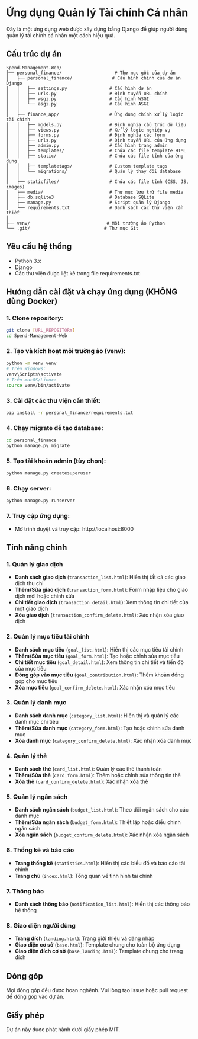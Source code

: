 # Ứng dụng Quản lý Tài chính Cá nhân

Đây là một ứng dụng web được xây dựng bằng Django để giúp người dùng quản lý tài chính cá nhân một cách hiệu quả.

## Cấu trúc dự án

```
Spend-Management-Web/
├── personal_finance/                    # Thư mục gốc của dự án
│   ├── personal_finance/               # Cấu hình chính của dự án Django
│   │   ├── settings.py                # Cấu hình dự án
│   │   ├── urls.py                    # Định tuyến URL chính
│   │   ├── wsgi.py                    # Cấu hình WSGI
│   │   └── asgi.py                    # Cấu hình ASGI
│   │
│   ├── finance_app/                   # Ứng dụng chính xử lý logic tài chính
│   │   ├── models.py                  # Định nghĩa cấu trúc dữ liệu
│   │   ├── views.py                   # Xử lý logic nghiệp vụ
│   │   ├── forms.py                   # Định nghĩa các form
│   │   ├── urls.py                    # Định tuyến URL của ứng dụng
│   │   ├── admin.py                   # Cấu hình trang admin
│   │   ├── templates/                 # Chứa các file template HTML
│   │   ├── static/                    # Chứa các file tĩnh của ứng dụng
│   │   ├── templatetags/              # Custom template tags
│   │   └── migrations/                # Quản lý thay đổi database
│   │
│   ├── staticfiles/                   # Chứa các file tĩnh (CSS, JS, images)
│   ├── media/                         # Thư mục lưu trữ file media
│   ├── db.sqlite3                     # Database SQLite
│   ├── manage.py                      # Script quản lý Django
│   └── requirements.txt               # Danh sách các thư viện cần thiết
│
├── venv/                             # Môi trường ảo Python
└── .git/                            # Thư mục Git
```

## Yêu cầu hệ thống

- Python 3.x
- Django
- Các thư viện được liệt kê trong file requirements.txt

## Hướng dẫn cài đặt và chạy ứng dụng (KHÔNG dùng Docker)

### 1. Clone repository:
```bash
git clone [URL_REPOSITORY]
cd Spend-Management-Web
```

### 2. Tạo và kích hoạt môi trường ảo (venv):
```bash
python -m venv venv
# Trên Windows:
venv\Scripts\activate
# Trên macOS/Linux:
source venv/bin/activate
```

### 3. Cài đặt các thư viện cần thiết:
```bash
pip install -r personal_finance/requirements.txt
```

### 4. Chạy migrate để tạo database:
```bash
cd personal_finance
python manage.py migrate
```

### 5. Tạo tài khoản admin (tùy chọn):
```bash
python manage.py createsuperuser
```

### 6. Chạy server:
```bash
python manage.py runserver
```

### 7. Truy cập ứng dụng:
- Mở trình duyệt và truy cập: http://localhost:8000

## Tính năng chính

### 1. Quản lý giao dịch
- **Danh sách giao dịch** (`transaction_list.html`): Hiển thị tất cả các giao dịch thu chi
- **Thêm/Sửa giao dịch** (`transaction_form.html`): Form nhập liệu cho giao dịch mới hoặc chỉnh sửa
- **Chi tiết giao dịch** (`transaction_detail.html`): Xem thông tin chi tiết của một giao dịch
- **Xóa giao dịch** (`transaction_confirm_delete.html`): Xác nhận xóa giao dịch

### 2. Quản lý mục tiêu tài chính
- **Danh sách mục tiêu** (`goal_list.html`): Hiển thị các mục tiêu tài chính
- **Thêm/Sửa mục tiêu** (`goal_form.html`): Tạo hoặc chỉnh sửa mục tiêu
- **Chi tiết mục tiêu** (`goal_detail.html`): Xem thông tin chi tiết và tiến độ của mục tiêu
- **Đóng góp vào mục tiêu** (`goal_contribution.html`): Thêm khoản đóng góp cho mục tiêu
- **Xóa mục tiêu** (`goal_confirm_delete.html`): Xác nhận xóa mục tiêu

### 3. Quản lý danh mục
- **Danh sách danh mục** (`category_list.html`): Hiển thị và quản lý các danh mục chi tiêu
- **Thêm/Sửa danh mục** (`category_form.html`): Tạo hoặc chỉnh sửa danh mục
- **Xóa danh mục** (`category_confirm_delete.html`): Xác nhận xóa danh mục

### 4. Quản lý thẻ
- **Danh sách thẻ** (`card_list.html`): Quản lý các thẻ thanh toán
- **Thêm/Sửa thẻ** (`card_form.html`): Thêm hoặc chỉnh sửa thông tin thẻ
- **Xóa thẻ** (`card_confirm_delete.html`): Xác nhận xóa thẻ

### 5. Quản lý ngân sách
- **Danh sách ngân sách** (`budget_list.html`): Theo dõi ngân sách cho các danh mục
- **Thêm/Sửa ngân sách** (`budget_form.html`): Thiết lập hoặc điều chỉnh ngân sách
- **Xóa ngân sách** (`budget_confirm_delete.html`): Xác nhận xóa ngân sách

### 6. Thống kê và báo cáo
- **Trang thống kê** (`statistics.html`): Hiển thị các biểu đồ và báo cáo tài chính
- **Trang chủ** (`index.html`): Tổng quan về tình hình tài chính

### 7. Thông báo
- **Danh sách thông báo** (`notification_list.html`): Hiển thị các thông báo hệ thống

### 8. Giao diện người dùng
- **Trang đích** (`landing.html`): Trang giới thiệu và đăng nhập
- **Giao diện cơ sở** (`base.html`): Template chung cho toàn bộ ứng dụng
- **Giao diện đích cơ sở** (`base_landing.html`): Template chung cho trang đích

## Đóng góp

Mọi đóng góp đều được hoan nghênh. Vui lòng tạo issue hoặc pull request để đóng góp vào dự án.

## Giấy phép

Dự án này được phát hành dưới giấy phép MIT. 